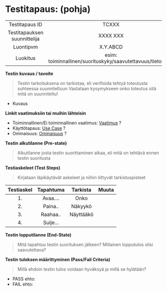 # Testitapaus: (pohja)

| | |
|:-:|:-:|
| Testitapaus ID | TCXXX |
| Testitapauksen suunnittelija | XXXX XXX | 
| Luontipvm | X.Y.ABCD |
| Luokitus | esim: toiminnallinen/suorituskyky/saavutettavuus/tietoturva |

**Testin kuvaus / tavoite**

> Testin tarkoituksena on tarkistaa, eli verifioida tehtyä toteutusta suhteessa suunniteltuun 
> Vastataan kysymykseen onko toteutus sitä mitä on suunniteltu!

* Kuvaus

**Linkit vaatimuksiin tai muihin lähteisin**

* Toiminnallinen/Ei toiminnallinen vaatimus: [Vaatimus]() ?  
* Käyttötapaus: [Use Case](pohja-kayttotapaus.md) ? 
* Ominaisuus: [Ominaisuus](pohja-ominaisuus.md) ?

**Testin alkutilanne (Pre-state)** 

> Alkutilanne josta testin suorittaminen alkaa, eli mitä on tehtävä ennen testin suoritusta

**Testiaskeleet (Test Steps)**

> Kirjataan läpikäytävät askeleet ja niihin liittyvät tarkistuspisteet

| Testiaskel | Tapahtuma | Tarkista | Muuta |
|:-:|:-:|:-:|:-:|
| 1. | Avaa.... | Onko | |
| 2. | Paina..  | Näkyykö | |
| 3. | Raahaa.. | Näyttääkö | |
| 4. | Sulje... | | |

**Testin lopputilanne (End-State)**

> Mitä tapahtuu testin suorituksen jälkeen? Millainen lopputulos olisi saavutettava?

**Testin tuloksen määrittyminen (Pass/Fail Criteria)**

> Millä ehdoin testin tulos voidaan hyväksyä ja millä se hylätään?

* PASS ehto:  
* FAIL ehto:
